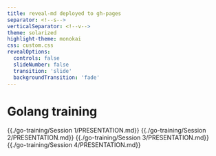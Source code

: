 ```yaml
---
title: reveal-md deployed to gh-pages
separator: <!--s-->
verticalSeparator: <!--v-->
theme: solarized
highlight-theme: monokai
css: custom.css
revealOptions:
  controls: false
  slideNumber: false
  transition: 'slide'
  backgroundTransition: 'fade'
---
```


# Golang training

{{./go-training/Session 1/PRESENTATION.md}}
{{./go-training/Session 2/PRESENTATION.md}}
{{./go-training/Session 3/PRESENTATION.md}}
{{./go-training/Session 4/PRESENTATION.md}}
